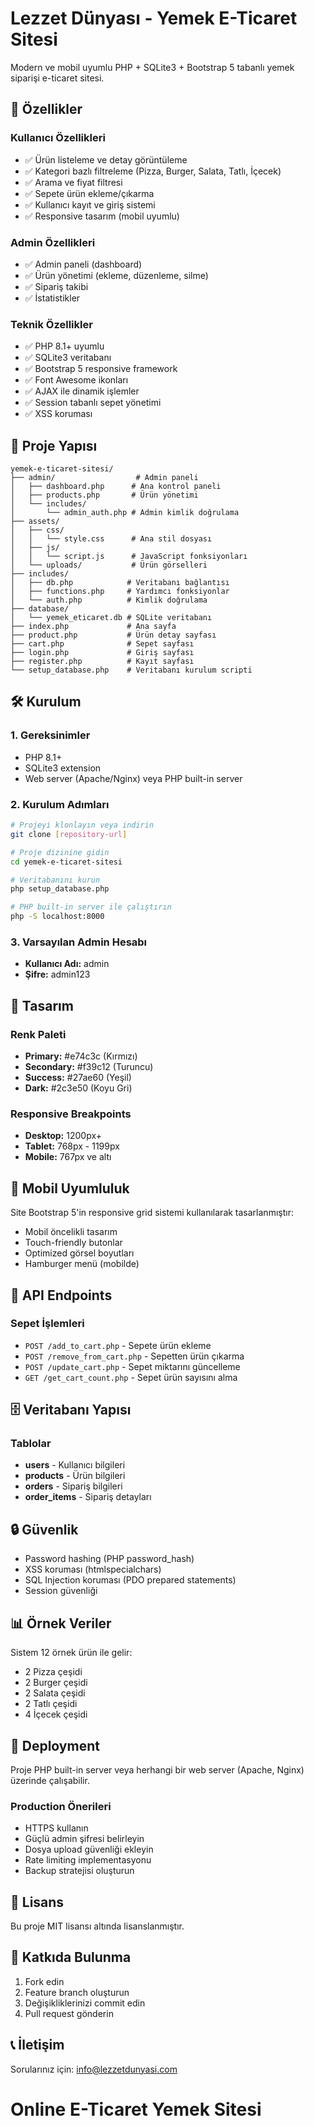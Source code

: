 # Lezzet Dünyası - Yemek E-Ticaret Sitesi

Modern ve mobil uyumlu PHP + SQLite3 + Bootstrap 5 tabanlı yemek siparişi e-ticaret sitesi.

## 🚀 Özellikler

### Kullanıcı Özellikleri
- ✅ Ürün listeleme ve detay görüntüleme
- ✅ Kategori bazlı filtreleme (Pizza, Burger, Salata, Tatlı, İçecek)
- ✅ Arama ve fiyat filtresi
- ✅ Sepete ürün ekleme/çıkarma
- ✅ Kullanıcı kayıt ve giriş sistemi
- ✅ Responsive tasarım (mobil uyumlu)

### Admin Özellikleri
- ✅ Admin paneli (dashboard)
- ✅ Ürün yönetimi (ekleme, düzenleme, silme)
- ✅ Sipariş takibi
- ✅ İstatistikler

### Teknik Özellikler
- ✅ PHP 8.1+ uyumlu
- ✅ SQLite3 veritabanı
- ✅ Bootstrap 5 responsive framework
- ✅ Font Awesome ikonları
- ✅ AJAX ile dinamik işlemler
- ✅ Session tabanlı sepet yönetimi
- ✅ XSS koruması

## 📁 Proje Yapısı

```
yemek-e-ticaret-sitesi/
├── admin/                  # Admin paneli
│   ├── dashboard.php      # Ana kontrol paneli
│   ├── products.php       # Ürün yönetimi
│   └── includes/
│       └── admin_auth.php # Admin kimlik doğrulama
├── assets/
│   ├── css/
│   │   └── style.css      # Ana stil dosyası
│   ├── js/
│   │   └── script.js      # JavaScript fonksiyonları
│   └── uploads/           # Ürün görselleri
├── includes/
│   ├── db.php            # Veritabanı bağlantısı
│   ├── functions.php     # Yardımcı fonksiyonlar
│   └── auth.php          # Kimlik doğrulama
├── database/
│   └── yemek_eticaret.db # SQLite veritabanı
├── index.php             # Ana sayfa
├── product.php           # Ürün detay sayfası
├── cart.php              # Sepet sayfası
├── login.php             # Giriş sayfası
├── register.php          # Kayıt sayfası
└── setup_database.php    # Veritabanı kurulum scripti
```

## 🛠️ Kurulum

### 1. Gereksinimler
- PHP 8.1+
- SQLite3 extension
- Web server (Apache/Nginx) veya PHP built-in server

### 2. Kurulum Adımları

```bash
# Projeyi klonlayın veya indirin
git clone [repository-url]

# Proje dizinine gidin
cd yemek-e-ticaret-sitesi

# Veritabanını kurun
php setup_database.php

# PHP built-in server ile çalıştırın
php -S localhost:8000
```

### 3. Varsayılan Admin Hesabı
- **Kullanıcı Adı:** admin
- **Şifre:** admin123

## 🎨 Tasarım

### Renk Paleti
- **Primary:** #e74c3c (Kırmızı)
- **Secondary:** #f39c12 (Turuncu)
- **Success:** #27ae60 (Yeşil)
- **Dark:** #2c3e50 (Koyu Gri)

### Responsive Breakpoints
- **Desktop:** 1200px+
- **Tablet:** 768px - 1199px
- **Mobile:** 767px ve altı

## 📱 Mobil Uyumluluk

Site Bootstrap 5'in responsive grid sistemi kullanılarak tasarlanmıştır:
- Mobil öncelikli tasarım
- Touch-friendly butonlar
- Optimized görsel boyutları
- Hamburger menü (mobilde)

## 🔧 API Endpoints

### Sepet İşlemleri
- `POST /add_to_cart.php` - Sepete ürün ekleme
- `POST /remove_from_cart.php` - Sepetten ürün çıkarma
- `POST /update_cart.php` - Sepet miktarını güncelleme
- `GET /get_cart_count.php` - Sepet ürün sayısını alma

## 🗄️ Veritabanı Yapısı

### Tablolar
- **users** - Kullanıcı bilgileri
- **products** - Ürün bilgileri
- **orders** - Sipariş bilgileri
- **order_items** - Sipariş detayları

## 🔒 Güvenlik

- Password hashing (PHP password_hash)
- XSS koruması (htmlspecialchars)
- SQL Injection koruması (PDO prepared statements)
- Session güvenliği

## 📊 Örnek Veriler

Sistem 12 örnek ürün ile gelir:
- 2 Pizza çeşidi
- 2 Burger çeşidi
- 2 Salata çeşidi
- 2 Tatlı çeşidi
- 4 İçecek çeşidi

## 🚀 Deployment

Proje PHP built-in server veya herhangi bir web server (Apache, Nginx) üzerinde çalışabilir.

### Production Önerileri
- HTTPS kullanın
- Güçlü admin şifresi belirleyin
- Dosya upload güvenliği ekleyin
- Rate limiting implementasyonu
- Backup stratejisi oluşturun

## 📝 Lisans

Bu proje MIT lisansı altında lisanslanmıştır.

## 🤝 Katkıda Bulunma

1. Fork edin
2. Feature branch oluşturun
3. Değişikliklerinizi commit edin
4. Pull request gönderin

## 📞 İletişim

Sorularınız için: info@lezzetdunyasi.com

# Online E-Ticaret Yemek Sitesi
